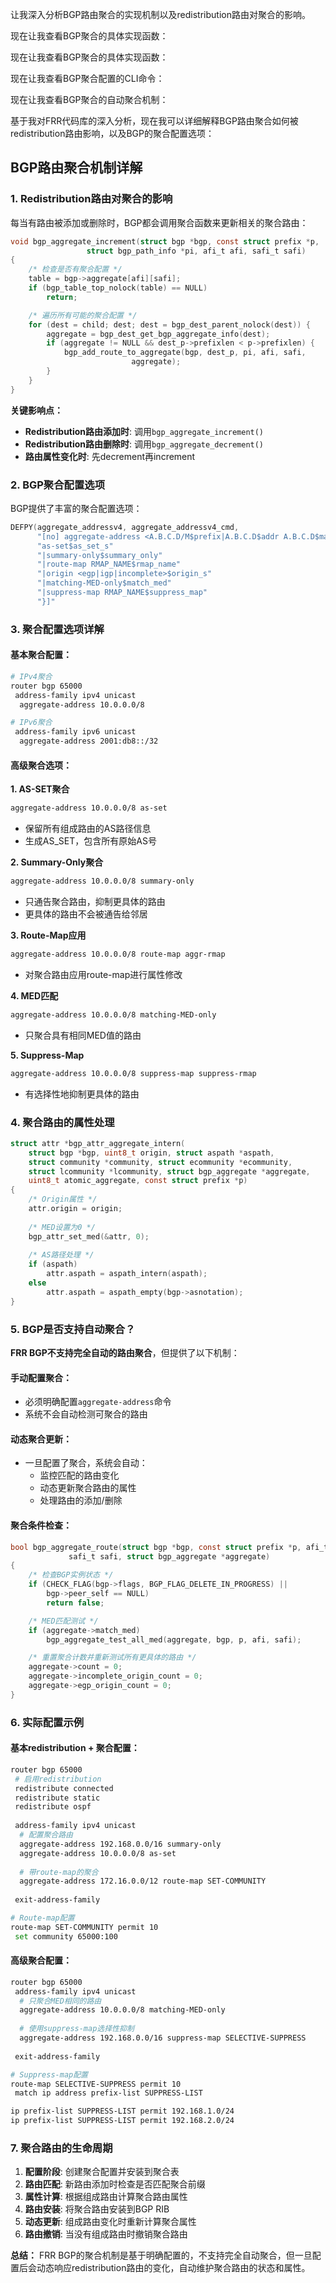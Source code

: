 让我深入分析BGP路由聚合的实现机制以及redistribution路由对聚合的影响。

现在让我查看BGP聚合的具体实现函数：

现在让我查看BGP聚合的具体实现函数：

现在让我查看BGP聚合配置的CLI命令：

现在让我查看BGP聚合的自动聚合机制：

基于我对FRR代码库的深入分析，现在我可以详细解释BGP路由聚合如何被redistribution路由影响，以及BGP的聚合配置选项：

## BGP路由聚合机制详解

### 1. **Redistribution路由对聚合的影响**

每当有路由被添加或删除时，BGP都会调用聚合函数来更新相关的聚合路由：

````c path=bgpd/bgp_route.c mode=EXCERPT
void bgp_aggregate_increment(struct bgp *bgp, const struct prefix *p,
			     struct bgp_path_info *pi, afi_t afi, safi_t safi)
{
	/* 检查是否有聚合配置 */
	table = bgp->aggregate[afi][safi];
	if (bgp_table_top_nolock(table) == NULL)
		return;

	/* 遍历所有可能的聚合配置 */
	for (dest = child; dest; dest = bgp_dest_parent_nolock(dest)) {
		aggregate = bgp_dest_get_bgp_aggregate_info(dest);
		if (aggregate != NULL && dest_p->prefixlen < p->prefixlen) {
			bgp_add_route_to_aggregate(bgp, dest_p, pi, afi, safi,
						   aggregate);
		}
	}
}
````

**关键影响点：**
- **Redistribution路由添加时**: 调用`bgp_aggregate_increment()`
- **Redistribution路由删除时**: 调用`bgp_aggregate_decrement()`
- **路由属性变化时**: 先decrement再increment

### 2. **BGP聚合配置选项**

BGP提供了丰富的聚合配置选项：

````c path=bgpd/bgp_route.c mode=EXCERPT
DEFPY(aggregate_addressv4, aggregate_addressv4_cmd,
      "[no] aggregate-address <A.B.C.D/M$prefix|A.B.C.D$addr A.B.C.D$mask> [{"
      "as-set$as_set_s"
      "|summary-only$summary_only"
      "|route-map RMAP_NAME$rmap_name"
      "|origin <egp|igp|incomplete>$origin_s"
      "|matching-MED-only$match_med"
      "|suppress-map RMAP_NAME$suppress_map"
      "}]"
````

### 3. **聚合配置选项详解**

#### **基本聚合配置：**
```bash
# IPv4聚合
router bgp 65000
 address-family ipv4 unicast
  aggregate-address 10.0.0.0/8

# IPv6聚合  
 address-family ipv6 unicast
  aggregate-address 2001:db8::/32
```

#### **高级聚合选项：**

**1. AS-SET聚合**
```bash
aggregate-address 10.0.0.0/8 as-set
```
- 保留所有组成路由的AS路径信息
- 生成AS_SET，包含所有原始AS号

**2. Summary-Only聚合**
```bash
aggregate-address 10.0.0.0/8 summary-only
```
- 只通告聚合路由，抑制更具体的路由
- 更具体的路由不会被通告给邻居

**3. Route-Map应用**
```bash
aggregate-address 10.0.0.0/8 route-map aggr-rmap
```
- 对聚合路由应用route-map进行属性修改

**4. MED匹配**
```bash
aggregate-address 10.0.0.0/8 matching-MED-only
```
- 只聚合具有相同MED值的路由

**5. Suppress-Map**
```bash
aggregate-address 10.0.0.0/8 suppress-map suppress-rmap
```
- 有选择性地抑制更具体的路由

### 4. **聚合路由的属性处理**

````c path=bgpd/bgp_attr.c mode=EXCERPT
struct attr *bgp_attr_aggregate_intern(
	struct bgp *bgp, uint8_t origin, struct aspath *aspath,
	struct community *community, struct ecommunity *ecommunity,
	struct lcommunity *lcommunity, struct bgp_aggregate *aggregate,
	uint8_t atomic_aggregate, const struct prefix *p)
{
	/* Origin属性 */
	attr.origin = origin;
	
	/* MED设置为0 */
	bgp_attr_set_med(&attr, 0);
	
	/* AS路径处理 */
	if (aspath)
		attr.aspath = aspath_intern(aspath);
	else
		attr.aspath = aspath_empty(bgp->asnotation);
}
````

### 5. **BGP是否支持自动聚合？**

**FRR BGP不支持完全自动的路由聚合**，但提供了以下机制：

#### **手动配置聚合：**
- 必须明确配置`aggregate-address`命令
- 系统不会自动检测可聚合的路由

#### **动态聚合更新：**
- 一旦配置了聚合，系统会自动：
  - 监控匹配的路由变化
  - 动态更新聚合路由的属性
  - 处理路由的添加/删除

#### **聚合条件检查：**
````c path=bgpd/bgp_route.c mode=EXCERPT
bool bgp_aggregate_route(struct bgp *bgp, const struct prefix *p, afi_t afi,
			 safi_t safi, struct bgp_aggregate *aggregate)
{
	/* 检查BGP实例状态 */
	if (CHECK_FLAG(bgp->flags, BGP_FLAG_DELETE_IN_PROGRESS) ||
	    bgp->peer_self == NULL)
		return false;

	/* MED匹配测试 */
	if (aggregate->match_med)
		bgp_aggregate_test_all_med(aggregate, bgp, p, afi, safi);

	/* 重置聚合计数并重新测试所有更具体的路由 */
	aggregate->count = 0;
	aggregate->incomplete_origin_count = 0;
	aggregate->egp_origin_count = 0;
}
````

### 6. **实际配置示例**

#### **基本redistribution + 聚合配置：**
```bash
router bgp 65000
 # 启用redistribution
 redistribute connected
 redistribute static
 redistribute ospf
 
 address-family ipv4 unicast
  # 配置聚合路由
  aggregate-address 192.168.0.0/16 summary-only
  aggregate-address 10.0.0.0/8 as-set
  
  # 带route-map的聚合
  aggregate-address 172.16.0.0/12 route-map SET-COMMUNITY
  
 exit-address-family

# Route-map配置
route-map SET-COMMUNITY permit 10
 set community 65000:100
```

#### **高级聚合配置：**
```bash
router bgp 65000
 address-family ipv4 unicast
  # 只聚合MED相同的路由
  aggregate-address 10.0.0.0/8 matching-MED-only
  
  # 使用suppress-map选择性抑制
  aggregate-address 192.168.0.0/16 suppress-map SELECTIVE-SUPPRESS
  
 exit-address-family

# Suppress-map配置
route-map SELECTIVE-SUPPRESS permit 10
 match ip address prefix-list SUPPRESS-LIST

ip prefix-list SUPPRESS-LIST permit 192.168.1.0/24
ip prefix-list SUPPRESS-LIST permit 192.168.2.0/24
```

### 7. **聚合路由的生命周期**

1. **配置阶段**: 创建聚合配置并安装到聚合表
2. **路由匹配**: 新路由添加时检查是否匹配聚合前缀
3. **属性计算**: 根据组成路由计算聚合路由属性
4. **路由安装**: 将聚合路由安装到BGP RIB
5. **动态更新**: 组成路由变化时重新计算聚合属性
6. **路由撤销**: 当没有组成路由时撤销聚合路由

**总结：** FRR BGP的聚合机制是基于明确配置的，不支持完全自动聚合，但一旦配置后会动态响应redistribution路由的变化，自动维护聚合路由的状态和属性。
